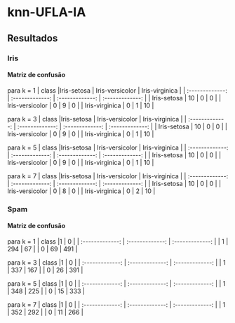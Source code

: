# knn-UFLA-IA


## Resultados

### Iris

#### Matriz de confusão

para k = 1
| class |Iris-setosa | Iris-versicolor | Iris-virginica |
| :-------------: | :-------------: | :-------------: | :-------------: |
| Iris-setosa | 10 | 0 | 0 |
| Iris-versicolor | 0 | 9 | 0 |
| Iris-virginica | 0 | 1 | 10 |

para k = 3
| class |Iris-setosa | Iris-versicolor | Iris-virginica |
| :-------------: | :-------------: | :-------------: | :-------------: |
| Iris-setosa | 10 | 0 | 0 |
| Iris-versicolor | 0 | 9 | 0 |
| Iris-virginica | 0 | 1 | 10 |

para k = 5
| class |Iris-setosa | Iris-versicolor | Iris-virginica |
| :-------------: | :-------------: | :-------------: | :-------------: |
| Iris-setosa | 10 | 0 | 0 |
| Iris-versicolor | 0 | 9 | 0 |
| Iris-virginica | 0 | 1 | 10 |

para k = 7
| class |Iris-setosa | Iris-versicolor | Iris-virginica |
| :-------------: | :-------------: | :-------------: | :-------------: |
| Iris-setosa | 10 | 0 | 0 |
| Iris-versicolor | 0 | 8 | 0 |
| Iris-virginica | 0 | 2 | 10 |

### Spam

#### Matriz de confusão

para k = 1
| class |1 | 0 |
| :-------------: | :-------------: | :-------------: |
| 1 | 294 | 67 |
| 0 | 69 | 491 |

para k = 3
| class |1 | 0 |
| :-------------: | :-------------: | :-------------: |
| 1 | 337 | 167 |
| 0 | 26 | 391 |

para k = 5
| class |1 | 0 |
| :-------------: | :-------------: | :-------------: |
| 1 | 348 | 225 |
| 0 | 15 | 333 |

para k = 7
| class |1 | 0 |
| :-------------: | :-------------: | :-------------: |
| 1 | 352 | 292 |
| 0 | 11 | 266 |
